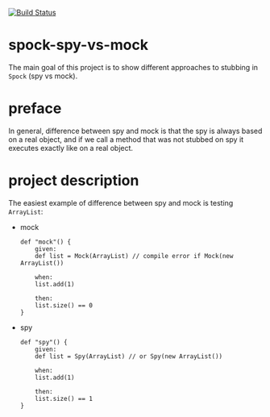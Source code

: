 [![Build Status](https://travis-ci.com/mtumilowicz/spock-spy-vs-mock.svg?branch=master)](https://travis-ci.com/mtumilowicz/spock-spy-vs-mock)

# spock-spy-vs-mock
The main goal of this project is to show different approaches to stubbing in `Spock` 
(spy vs mock).

# preface
In general, difference between spy and mock is that the spy is always based on a real object,
and if we call a method that was not stubbed on spy it executes exactly like on a real object.

# project description
The easiest example of difference between spy and mock is testing `ArrayList`:
* mock
    ```
    def "mock"() {
        given:
        def list = Mock(ArrayList) // compile error if Mock(new ArrayList())

        when:
        list.add(1)

        then:
        list.size() == 0
    }
    ```

* spy
    ```
    def "spy"() {
        given:
        def list = Spy(ArrayList) // or Spy(new ArrayList())
        
        when:
        list.add(1)
        
        then:
        list.size() == 1
    }    
    ```